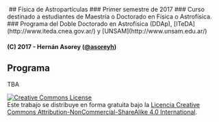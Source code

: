 <img alt="" style="border-width:0" src="https://www.dropbox.com/s/b8ls807rceiuqr1/cr-banner.png?raw=1">
## Física de Astropartículas
### Primer semestre de 2017
### Curso destinado a estudiantes de Maestría o Doctorado en Física o Astrofísica.
### Programa del Doble Doctorado en Astrofísica (DDAp), [ITeDA](http://www.iteda.cnea.gov.ar/) y [UNSAM](http://www.unsam.edu.ar/)

#### (C) 2017 - Hernán Asorey ([@asoreyh](https://twitter.com/asoreyh/))

## Programa

TBA

<a rel="license" href="http://creativecommons.org/licenses/by-nc-sa/4.0/"><img alt="Creative Commons License" style="border-width:0" src="https://i.creativecommons.org/l/by-nc-sa/4.0/88x31.png" /></a><br />Este trabajo se distribuye en forma gratuita bajo la <a rel="license" href="http://creativecommons.org/licenses/by-nc-sa/4.0/">Licencia Creative Commons Attribution-NonCommercial-ShareAlike 4.0 International</a>.
